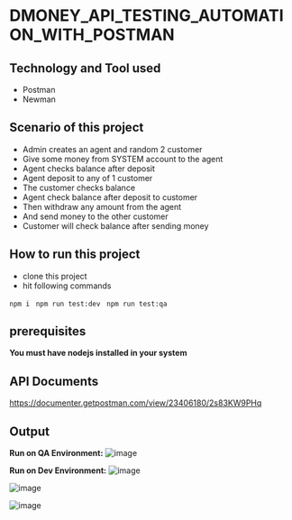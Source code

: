 # DMONEY_API_TESTING_AUTOMATION_WITH_POSTMAN

## Technology and Tool used

- Postman
- Newman

## Scenario of this project

- Admin creates an agent and random 2 customer
- Give some money from SYSTEM account to the agent
- Agent checks balance after deposit
- Agent deposit to any of 1 customer
- The customer checks balance
- Agent check balance after deposit to customer
- Then withdraw any amount from the agent
- And send money to the other customer
- Customer will check balance after sending money

## How to run this project

- clone this project
- hit following commands

``` npm i ```
``` npm run test:dev```
``` npm run test:qa```

## prerequisites
**You must have nodejs installed in your system**


## API Documents
https://documenter.getpostman.com/view/23406180/2s83KW9PHq


## Output
**Run on QA Environment:**
![image](https://github.com/user-attachments/assets/32c1b444-7896-4f9d-a126-a2d5921b9746)

**Run on Dev Environment:**
![image](https://github.com/user-attachments/assets/b32ff2a8-df2f-447a-bcf3-89f854429b50)


![image](https://github.com/user-attachments/assets/94e35e89-9436-45a8-83ae-75e3837fe5e0)




![image](https://github.com/user-attachments/assets/6852d1c6-218a-4049-adc1-110ff73461a4)
